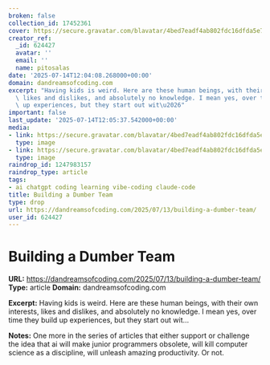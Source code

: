 ```yaml
---
broken: false
collection_id: 17452361
cover: https://secure.gravatar.com/blavatar/4bed7eadf4ab802fdc16dfda5e7d0d862a28bd9664477a37a3d0d1d2425085b7?s=200&ts=1752494648
creator_ref:
  _id: 624427
  avatar: ''
  email: ''
  name: pitosalas
date: '2025-07-14T12:04:08.268000+00:00'
domain: dandreamsofcoding.com
excerpt: "Having kids is weird. Here are these human beings, with their own interests,\
  \ likes and dislikes, and absolutely no knowledge. I mean yes, over time they build\
  \ up experiences, but they start out wit\u2026"
important: false
last_update: '2025-07-14T12:05:37.542000+00:00'
media:
- link: https://secure.gravatar.com/blavatar/4bed7eadf4ab802fdc16dfda5e7d0d862a28bd9664477a37a3d0d1d2425085b7?s=200&ts=1752494648
  type: image
- link: https://secure.gravatar.com/blavatar/4bed7eadf4ab802fdc16dfda5e7d0d862a28bd9664477a37a3d0d1d2425085b7?s=240
  type: image
raindrop_id: 1247983157
raindrop_type: article
tags:
- ai chatgpt coding learning vibe-coding claude-code
title: Building a Dumber Team
type: drop
url: https://dandreamsofcoding.com/2025/07/13/building-a-dumber-team/
user_id: 624427
---
```


# Building a Dumber Team

**URL:** https://dandreamsofcoding.com/2025/07/13/building-a-dumber-team/
**Type:** article
**Domain:** dandreamsofcoding.com

**Excerpt:** Having kids is weird. Here are these human beings, with their own interests, likes and dislikes, and absolutely no knowledge. I mean yes, over time they build up experiences, but they start out wit…

**Notes:**
One more in the series of articles that either support or challenge the idea that ai will make junior programmers obsolete, will kill computer science as a discipline, will unleash amazing productivity. Or not. 
